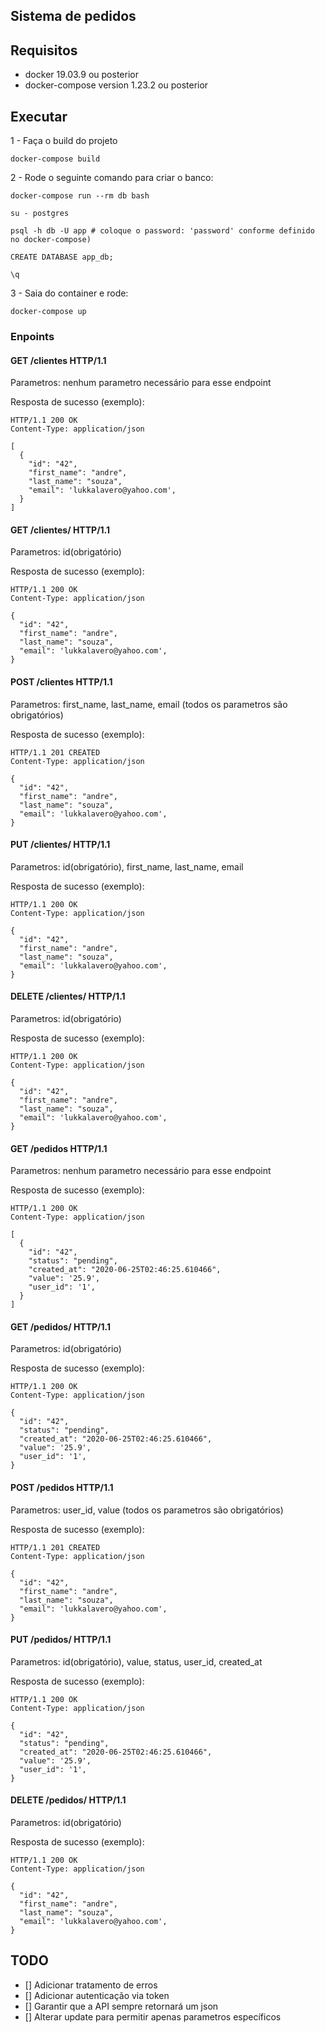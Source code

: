 ## Sistema de pedidos

## Requisitos

- docker 19.03.9 ou posterior
- docker-compose version 1.23.2 ou posterior

## Executar

1 - Faça o build do projeto

```shell
docker-compose build
```

2 - Rode o seguinte comando para criar o banco:

```shell
docker-compose run --rm db bash

su - postgres

psql -h db -U app # coloque o password: 'password' conforme definido no docker-compose)

CREATE DATABASE app_db;

\q
```

3 - Saia do container e rode:

```shell
docker-compose up
```

### Enpoints

#### GET /clientes HTTP/1.1

Parametros: nenhum parametro necessário para esse endpoint

Resposta de sucesso (exemplo):

```
HTTP/1.1 200 OK
Content-Type: application/json

[
  {
    "id": "42",
    "first_name": "andre",
    "last_name": "souza",
    "email": 'lukkalavero@yahoo.com',
  }
]

```

#### GET /clientes/<id> HTTP/1.1

Parametros: id(obrigatório)

Resposta de sucesso (exemplo):

```
HTTP/1.1 200 OK
Content-Type: application/json

{
  "id": "42",
  "first_name": "andre",
  "last_name": "souza",
  "email": 'lukkalavero@yahoo.com',
}

```

#### POST /clientes HTTP/1.1

Parametros: first_name, last_name, email (todos os parametros são obrigatórios)

Resposta de sucesso (exemplo):

```
HTTP/1.1 201 CREATED
Content-Type: application/json

{
  "id": "42",
  "first_name": "andre",
  "last_name": "souza",
  "email": 'lukkalavero@yahoo.com',
}

```

#### PUT /clientes/<id> HTTP/1.1

Parametros: id(obrigatório), first_name, last_name, email

Resposta de sucesso (exemplo):

```
HTTP/1.1 200 OK
Content-Type: application/json

{
  "id": "42",
  "first_name": "andre",
  "last_name": "souza",
  "email": 'lukkalavero@yahoo.com',
}

```

#### DELETE /clientes/<id> HTTP/1.1
Parametros: id(obrigatório)

Resposta de sucesso (exemplo):

```
HTTP/1.1 200 OK
Content-Type: application/json

{
  "id": "42",
  "first_name": "andre",
  "last_name": "souza",
  "email": 'lukkalavero@yahoo.com',
}

```

#### GET /pedidos HTTP/1.1

Parametros: nenhum parametro necessário para esse endpoint

Resposta de sucesso (exemplo):

```
HTTP/1.1 200 OK
Content-Type: application/json

[
  {
    "id": "42",
    "status": "pending",
    "created_at": "2020-06-25T02:46:25.610466",
    "value": '25.9',
    "user_id": '1',
  }
]

```

#### GET /pedidos/<id> HTTP/1.1

Parametros: id(obrigatório)

Resposta de sucesso (exemplo):

```
HTTP/1.1 200 OK
Content-Type: application/json

{
  "id": "42",
  "status": "pending",
  "created_at": "2020-06-25T02:46:25.610466",
  "value": '25.9',
  "user_id": '1',
}

```

#### POST /pedidos HTTP/1.1

Parametros: user_id, value (todos os parametros são obrigatórios)

Resposta de sucesso (exemplo):

```
HTTP/1.1 201 CREATED
Content-Type: application/json

{
  "id": "42",
  "first_name": "andre",
  "last_name": "souza",
  "email": 'lukkalavero@yahoo.com',
}

```

#### PUT /pedidos/<id> HTTP/1.1

Parametros: id(obrigatório), value, status, user_id, created_at

Resposta de sucesso (exemplo):

```
HTTP/1.1 200 OK
Content-Type: application/json

{
  "id": "42",
  "status": "pending",
  "created_at": "2020-06-25T02:46:25.610466",
  "value": '25.9',
  "user_id": '1',
}

```

#### DELETE /pedidos/<id> HTTP/1.1
Parametros: id(obrigatório)

Resposta de sucesso (exemplo):

```
HTTP/1.1 200 OK
Content-Type: application/json

{
  "id": "42",
  "first_name": "andre",
  "last_name": "souza",
  "email": 'lukkalavero@yahoo.com',
}

```

## TODO

- [] Adicionar tratamento de erros
- [] Adicionar autenticação via token
- [] Garantir que a API sempre retornará um json
- [] Alterar update para permitir apenas parametros específicos
